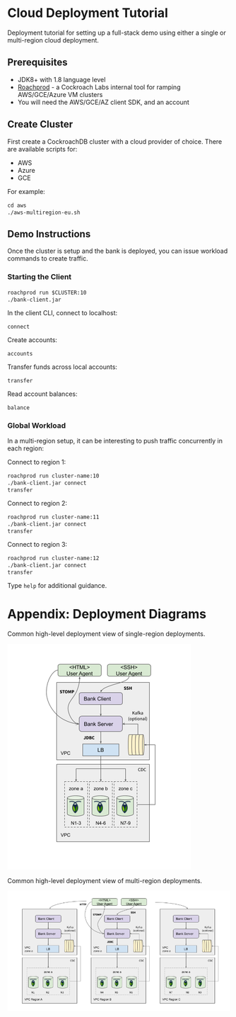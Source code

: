 # Cloud Deployment Tutorial

Deployment tutorial for setting up a full-stack demo using either a single or multi-region cloud deployment.

## Prerequisites

- JDK8+ with 1.8 language level
- [Roachprod](https://github.com/cockroachdb/cockroach/tree/master/pkg/cmd/roachprod) - a Cockroach Labs internal
  tool for ramping AWS/GCE/Azure VM clusters 
- You will need the AWS/GCE/AZ client SDK, and an account

## Create Cluster

First create a CockroachDB cluster with a cloud provider of choice. There are available scripts for:

- AWS
- Azure
- GCE

For example:

    cd aws
    ./aws-multiregion-eu.sh

## Demo Instructions

Once the cluster is setup and the bank is deployed, you can issue workload commands to create traffic.

### Starting the Client

    roachprod run $CLUSTER:10 
    ./bank-client.jar

In the client CLI, connect to localhost:

    connect

Create accounts:

    accounts

Transfer funds across local accounts:

    transfer

Read account balances:

    balance

### Global Workload

In a multi-region setup, it can be interesting to push traffic concurrently in each region:

Connect to region 1:

    roachprod run cluster-name:10
    ./bank-client.jar connect
    transfer

Connect to region 2:

    roachprod run cluster-name:11
    ./bank-client.jar connect
    transfer

Connect to region 3:

    roachprod run cluster-name:12
    ./bank-client.jar connect
    transfer

Type `help` for additional guidance.

# Appendix: Deployment Diagrams

Common high-level deployment view of single-region deployments.

![](../docs/deploy_singleregion.png)

Common high-level deployment view of multi-region deployments.

![](../docs/deploy_multiregion.png)

